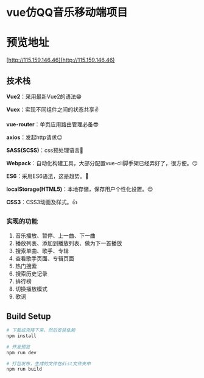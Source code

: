 # vue仿QQ音乐移动端项目
# 预览地址
[http://115.159.146.46](http://115.159.146.46)

## 技术栈
**Vue2**：采用最新Vue2的语法😁

**Vuex**：实现不同组件之间的状态共享✌️

**vue-router**：单页应用路由管理必备😎

**axios**：发起http请求😉

**SASS(SCSS)**：css预处理语言💪

**Webpack**：自动化构建工具，大部分配置vue-cli脚手架已经弄好了，很方便。😏

**ES6**：采用ES6语法，这是趋势。👏

**localStorage(HTML5)**：本地存储，保存用户个性化设置。😊

**CSS3**：CSS3动画及样式。👍


### 实现的功能
1. 音乐播放、暂停、上一曲、下一曲
2. 播放列表、添加到播放列表、做为下一首播放
3. 搜索单曲、歌手、专辑
4. 查看歌手页面、专辑页面
5. 热门搜索
6. 搜索历史记录
7. 排行榜
8. 切换播放模式
9. 歌词

## Build Setup

``` bash
# 下载或克隆下来，然后安装依赖
npm install

# 开发预览
npm run dev

# 打包发布，生成的文件在dist文件夹中
npm run build
```
